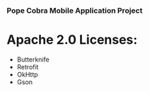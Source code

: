 ### Pope Cobra Mobile Application Project

# Apache 2.0 Licenses:

* Butterknife
* Retrofit
* OkHttp
* Gson
